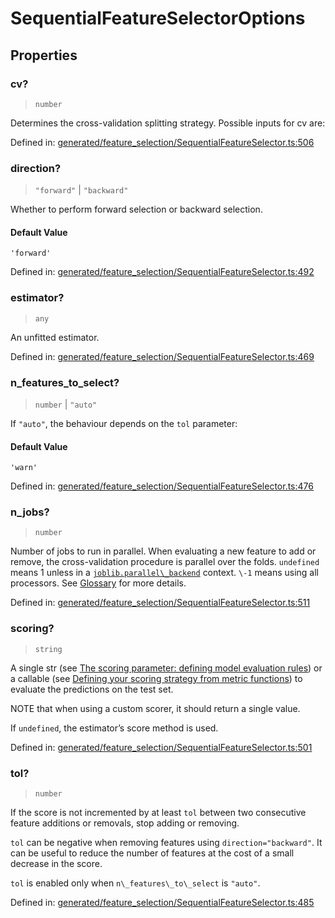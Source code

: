 # SequentialFeatureSelectorOptions

## Properties

### cv?

> `number`

Determines the cross-validation splitting strategy. Possible inputs for cv are:

Defined in:  [generated/feature\_selection/SequentialFeatureSelector.ts:506](https://github.com/transitive-bullshit/scikit-learn-ts/blob/92ab806/packages/sklearn/src/generated/feature_selection/SequentialFeatureSelector.ts#L506)

### direction?

> `"forward"` \| `"backward"`

Whether to perform forward selection or backward selection.

#### Default Value

`'forward'`

Defined in:  [generated/feature\_selection/SequentialFeatureSelector.ts:492](https://github.com/transitive-bullshit/scikit-learn-ts/blob/92ab806/packages/sklearn/src/generated/feature_selection/SequentialFeatureSelector.ts#L492)

### estimator?

> `any`

An unfitted estimator.

Defined in:  [generated/feature\_selection/SequentialFeatureSelector.ts:469](https://github.com/transitive-bullshit/scikit-learn-ts/blob/92ab806/packages/sklearn/src/generated/feature_selection/SequentialFeatureSelector.ts#L469)

### n\_features\_to\_select?

> `number` \| `"auto"`

If `"auto"`, the behaviour depends on the `tol` parameter:

#### Default Value

`'warn'`

Defined in:  [generated/feature\_selection/SequentialFeatureSelector.ts:476](https://github.com/transitive-bullshit/scikit-learn-ts/blob/92ab806/packages/sklearn/src/generated/feature_selection/SequentialFeatureSelector.ts#L476)

### n\_jobs?

> `number`

Number of jobs to run in parallel. When evaluating a new feature to add or remove, the cross-validation procedure is parallel over the folds. `undefined` means 1 unless in a [`joblib.parallel\_backend`](https://joblib.readthedocs.io/en/latest/parallel.html#joblib.parallel_backend "(in joblib v1.3.0.dev0)") context. `\-1` means using all processors. See [Glossary](../../glossary.html#term-n_jobs) for more details.

Defined in:  [generated/feature\_selection/SequentialFeatureSelector.ts:511](https://github.com/transitive-bullshit/scikit-learn-ts/blob/92ab806/packages/sklearn/src/generated/feature_selection/SequentialFeatureSelector.ts#L511)

### scoring?

> `string`

A single str (see [The scoring parameter: defining model evaluation rules](../model_evaluation.html#scoring-parameter)) or a callable (see [Defining your scoring strategy from metric functions](../model_evaluation.html#scoring)) to evaluate the predictions on the test set.

NOTE that when using a custom scorer, it should return a single value.

If `undefined`, the estimator’s score method is used.

Defined in:  [generated/feature\_selection/SequentialFeatureSelector.ts:501](https://github.com/transitive-bullshit/scikit-learn-ts/blob/92ab806/packages/sklearn/src/generated/feature_selection/SequentialFeatureSelector.ts#L501)

### tol?

> `number`

If the score is not incremented by at least `tol` between two consecutive feature additions or removals, stop adding or removing.

`tol` can be negative when removing features using `direction="backward"`. It can be useful to reduce the number of features at the cost of a small decrease in the score.

`tol` is enabled only when `n\_features\_to\_select` is `"auto"`.

Defined in:  [generated/feature\_selection/SequentialFeatureSelector.ts:485](https://github.com/transitive-bullshit/scikit-learn-ts/blob/92ab806/packages/sklearn/src/generated/feature_selection/SequentialFeatureSelector.ts#L485)
